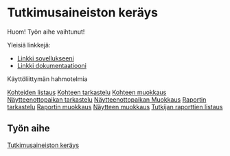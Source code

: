 # Tutkimusaineiston keräys

Huom! Työn aihe vaihtunut!

Yleisiä linkkejä:

* [Linkki sovellukseeni](http://perkoila.users.cs.helsinki.fi/tsoha/)
* [Linkki dokumentaatiooni](https://github.com/kalleprkl/Tsoha-Bootstrap/blob/master/doc/Tutkimusaineistoin_keräys_dokumentaatio.pdf)

Käyttöliittymän hahmotelmia

[Kohteiden listaus](http://perkoila.users.cs.helsinki.fi/tsoha/kohteet)
[Kohteen tarkastelu](http://perkoila.users.cs.helsinki.fi/tsoha/kohde)
[Kohteen muokkaus](http://perkoila.users.cs.helsinki.fi/tsoha/muokkaaKohde)
[Näytteenottopaikan tarkastelu](http://perkoila.users.cs.helsinki.fi/tsoha/paikka)
[Näytteenottopaikan Muokkaus](http://perkoila.users.cs.helsinki.fi/tsoha/muokkaaPaikka)
[Raportin tarkastelu](http://perkoila.users.cs.helsinki.fi/tsoha/raportti)
[Raportin muokkaus](http://perkoila.users.cs.helsinki.fi/tsoha/muokkaaRaportti)
[Näytteen muokkaus](http://perkoila.users.cs.helsinki.fi/tsoha/muokkaaNayte)
[Tutkijan raporttien listaus](http://perkoila.users.cs.helsinki.fi/tsoha/tyyppi)


## Työn aihe

[Tutkimusaineiston keräys](http://advancedkittenry.github.io/suunnittelu_ja_tyoymparisto/aiheet/Tutkimusaineston_kerays.html)

